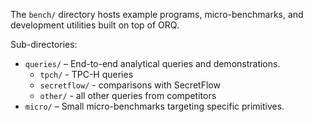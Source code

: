 The `bench/` directory hosts example programs, micro-benchmarks, and development utilities built on top of ORQ.

Sub-directories:

- `queries/` – End-to-end analytical queries and demonstrations.
    - `tpch/` - TPC-H queries
    - `secretflow/` - comparisons with SecretFlow
    - `other/` - all other queries from competitors
- `micro/` – Small micro-benchmarks targeting specific primitives.